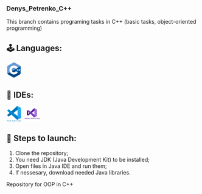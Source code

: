 ### Denys_Petrenko_C++
This branch contains programing tasks in C++ (basic tasks, object-oriented programming)
## :joystick: Languages:
<div>
  <img src="https://github.com/devicons/devicon/blob/master/icons/cplusplus/cplusplus-original.svg" title="C++" alt="C++" width="40" height="40"/>&nbsp;
</div>

## :scroll: IDEs:
<div>
  <img src="https://github.com/devicons/devicon/blob/master/icons/vscode/vscode-original-wordmark.svg" title="VS Code" alt="VS Code" width="40" height="40"/>&nbsp;
  <img src="https://github.com/devicons/devicon/blob/master/icons/visualstudio/visualstudio-original-wordmark.svg" title="Microsoft Visual Studio" alt="Microsoft Visual Studio" width="40" height="40"/>&nbsp;
</div>

## :genie: Steps to launch:
  1. Clone the repository;
  2. You need JDK (Java Development Kit) to be installed;
  3. Open files in Java IDE and run them;
  4. If nessesary, download needed Java libraries.



Repository for OOP in C++
